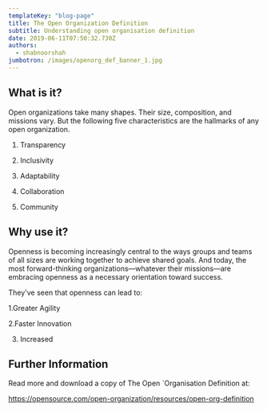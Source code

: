 ```yaml
---
templateKey: "blog-page"
title: The Open Organization Definition
subtitle: Understanding open organisation definition
date: 2019-06-11T07:50:32.730Z
authors:
  - shabnoorshah
jumbotron: /images/openorg_def_banner_1.jpg
---
```

## What is it?

Open organizations take many shapes. Their size, composition, and missions vary. But the following five characteristics are the hallmarks of any open organization.

1. Transparency

2. Inclusivity

3. Adaptability

4. Collaboration

5. Community

## Why use it?

Openness is becoming increasingly central to the ways groups and teams of all sizes are working together to achieve shared goals. And today, the most forward-thinking organizations—whatever their missions—are embracing openness as a necessary orientation toward success.

They've seen that openness can lead to:

1.Greater Agility

2.Faster Innovation

3. Increased

## Further Information

Read more and download a copy of The Open `Organisation Definition at:

https://opensource.com/open-organization/resources/open-org-definition
